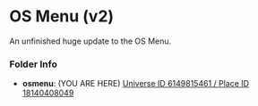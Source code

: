 # OS Menu (v2)

An unfinished huge update to the OS Menu.

### Folder Info

- **osmenu**: (YOU ARE HERE) [Universe ID 6149815461 / Place ID 18140408049](https://www.roblox.com/games/18140408049)
